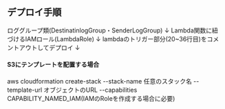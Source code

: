 ## デプロイ手順
ロググループ類(DestinatinlogGroup・SenderLogGroup)
↓
Lambda関数に紐づけるIAMロール(LambdaRole)
↓
lambdaのトリガー部分(20~36行目)をコメントアウトしてデプロイ
↓



#### S3にテンプレートを配置する場合
aws cloudformation create-stack --stack-name 任意のスタック名 --template-url オブジェクトのURL --capabilities CAPABILITY_NAMED_IAM(IAMのRoleを作成する場合に必要)

